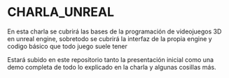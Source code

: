 # CHARLA_UNREAL

En esta charla se cubrirá las bases de la programación de videojuegos 3D en unreal engine, sobretodo se cubrirá la interfaz de la propia engine y codigo básico que todo juego suele tener

Estará subido en este repositorio tanto la presentación inicial como una demo completa de todo lo explicado en la charla y algunas cosillas más.
